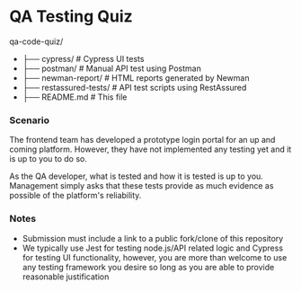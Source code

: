 # QA Testing Quiz
qa-code-quiz/
- ├── cypress/ # Cypress UI tests
- ├── postman/ # Manual API test using Postman  
- ├── newman-report/ # HTML reports generated by Newman
- ├── restassured-tests/ # API test scripts using RestAssured
- ├── README.md # This file
### Scenario
The frontend team has developed a prototype login portal for an up and coming platform.
However, they have not implemented any testing yet and it is up to you to do so.

As the QA developer, what is tested and how it is tested is up to you.
Management simply asks that these tests provide as much evidence as possible of the platform's reliability.

### Notes
- Submission must include a link to a public fork/clone of this repository
- We typically use Jest for testing node.js/API related logic and Cypress for testing UI functionality, however, you are more than welcome to use any testing framework you desire so long as you are able to provide reasonable justification

